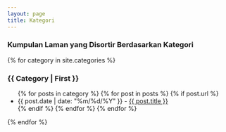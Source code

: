 ```yaml
---
layout: page
title: Kategori
---
```

### Kumpulan Laman yang Disortir Berdasarkan Kategori

<section id="categories">
{% for category in site.categories %}
 <h3 id="{{ category | first }}"><font style="text-transform: capitalize;">{{ category | first }}</font></h3>
    <ul>
    {% for posts in category %}
      {% for post in posts %}
        {% if post.url %}
          <li>{{ post.date | date: "%m/%d/%Y" }} - <a href="{{ post.url }}">{{ post.title }}</a></li>
	{% endif %}
      {% endfor %}
    {% endfor %}
    </ul>
{% endfor %}
</section>
